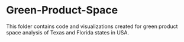 # Green-Product-Space
This folder contains code and visualizations created for green product space analysis of Texas and Florida states in USA.
